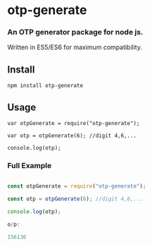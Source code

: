 # otp-generate
### An OTP generator package for node js.

Written in ES5/ES6 for maximum compatibility.

## Install
```
npm install otp-generate
```
## Usage
```
var otpGenerate = require("otp-generate");

var otp = otpGenerate(6); //digit 4,6,...

console.log(otp);

```
### Full Example
```javascript

const otpGenerate = require("otp-generate");

const otp = otpGenerate(6); //digit 4,6,...

console.log(otp);

o/p:

156136


```
